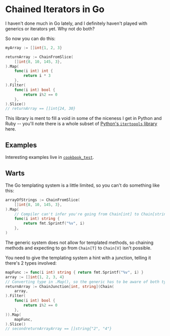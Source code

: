 # Chained Iterators in Go

I haven't done much in Go lately, and I definitely haven't played with generics or iterators yet. Why not do both?

So now you can do this:

```go
myArray := []int{1, 2, 3}

returnArray := ChainFromSlice(
    []int{8, 10, 145, 3},
).Map(
    func(i int) int {
        return i * 3
    },
).Filter(
    func(i int) bool {
        return i%2 == 0
    },
).Slice()
// returnArray == []int{24, 30}

```

This library is ment to fill a void in some of the niceness I get in Python and Ruby -- you'll note there is a whole subset of [Python's `itertoools` library](https://docs.python.org/3/library/itertools.html) here.

## Examples

Interesting examples live in [`cookbook_test`](cookbook_test.go).

## Warts

The Go templating system is a little limited, so you can't do something like this:

```go
arrayOfStrings := ChainFromSlice(
    []int{8, 10, 145, 3},
).Map(
    // Compiler can't infer you're going from Chain[int] to Chain[string]
    func(i int) string {
        return fmt.Sprintf("%v", i)
    },
)
```

The generic system does not allow for templated methods, so chaining methods and expecting to go from `Chain[T]` to `Chain[V]` isn't possible.

You need to give the templating system a hint with a junction, telling it there's 2 types involved:

```go
mapFunc := func(i int) string { return fmt.Sprintf("%v", i) }
array := []int{1, 2, 3, 4}
// Converting type in .Map(), so the generic has to be aware of both types
returnArray := ChainJunction[int, string](Chain(
    array,
).Filter(
    func(i int) bool {
        return i%2 == 0
    },
)).Map(
    mapFunc,
).Slice()
// secondreturnArrayArray == []string{"2", "4"}
```
